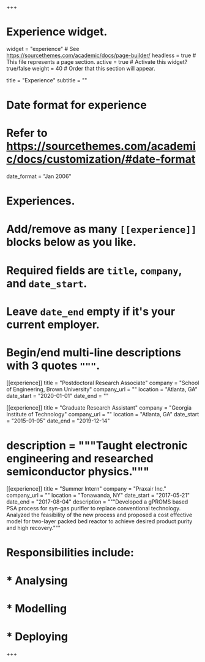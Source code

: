 +++
# Experience widget.
widget = "experience"  # See https://sourcethemes.com/academic/docs/page-builder/
headless = true  # This file represents a page section.
active = true  # Activate this widget? true/false
weight = 40  # Order that this section will appear.

title = "Experience"
subtitle = ""

# Date format for experience
#   Refer to https://sourcethemes.com/academic/docs/customization/#date-format
date_format = "Jan 2006"

# Experiences.
#   Add/remove as many `[[experience]]` blocks below as you like.
#   Required fields are `title`, `company`, and `date_start`.
#   Leave `date_end` empty if it's your current employer.
#   Begin/end multi-line descriptions with 3 quotes `"""`.
[[experience]]
  title = "Postdoctoral Research Associate"
  company = "School of Engineering, Brown University"
  company_url = ""
  location = "Atlanta, GA"
  date_start = "2020-01-01"
  date_end = ""

[[experience]]
  title = "Graduate Research Assistant"
  company = "Georgia Institute of Technology"
  company_url = ""
  location = "Atlanta, GA"
  date_start = "2015-01-05"
  date_end = "2019-12-14"
 # description = """Taught electronic engineering and researched semiconductor physics."""

[[experience]]
  title = "Summer Intern"
  company = "Praxair Inc."
  company_url = ""
  location = "Tonawanda, NY"
  date_start = "2017-05-21"
  date_end = "2017-08-04"
  description = """Developed a gPROMS based PSA process for syn-gas purifier to replace conventional technology. Analyzed the feasibility of the new process and proposed a cost effective model for two-layer packed bed reactor to achieve desired product purity and high recovery."""
#  Responsibilities include:
#
#  * Analysing
#  * Modelling
#  * Deploying


+++
